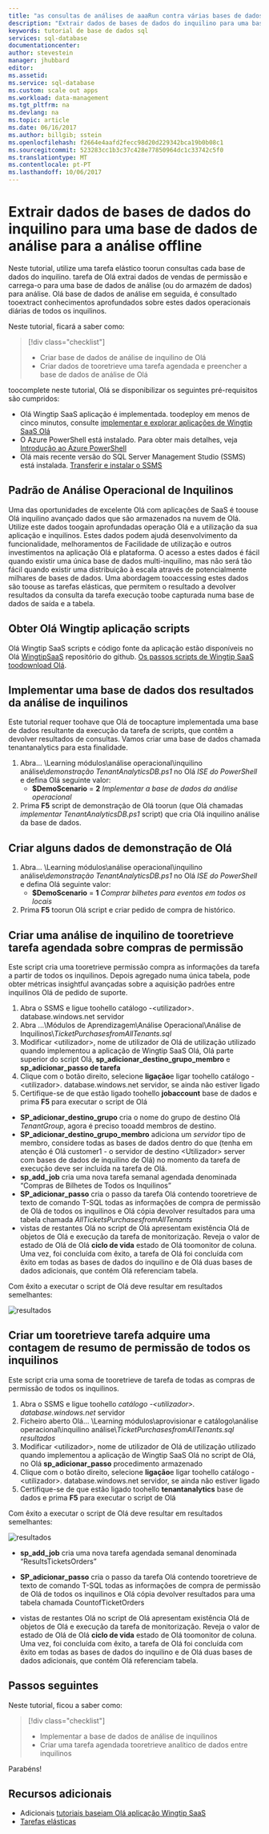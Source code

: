 ```yaml
---
title: "as consultas de análises de aaaRun contra várias bases de dados SQL do Azure | Microsoft Docs"
description: "Extrair dados de bases de dados do inquilino para uma base de dados de análise para a análise offline"
keywords: tutorial de base de dados sql
services: sql-database
documentationcenter: 
author: stevestein
manager: jhubbard
editor: 
ms.assetid: 
ms.service: sql-database
ms.custom: scale out apps
ms.workload: data-management
ms.tgt_pltfrm: na
ms.devlang: na
ms.topic: article
ms.date: 06/16/2017
ms.author: billgib; sstein
ms.openlocfilehash: f2664e4aafd2fecc98d20d229342bca19b0b08c1
ms.sourcegitcommit: 523283cc1b3c37c428e77850964dc1c33742c5f0
ms.translationtype: MT
ms.contentlocale: pt-PT
ms.lasthandoff: 10/06/2017
---
```

# <a name="extract-data-from-tenant-databases-into-an-analytics-database-for-offline-analysis"></a>Extrair dados de bases de dados do inquilino para uma base de dados de análise para a análise offline

Neste tutorial, utilize uma tarefa elástico toorun consultas cada base de dados do inquilino. tarefa de Olá extrai dados de vendas de permissão e carrega-o para uma base de dados de análise (ou do armazém de dados) para análise. Olá base de dados de análise em seguida, é consultado tooextract conhecimentos aprofundados sobre estes dados operacionais diárias de todos os inquilinos.


Neste tutorial, ficará a saber como:

> [!div class="checklist"]
> * Criar base de dados de análise de inquilino de Olá
> * Criar dados de tooretrieve uma tarefa agendada e preencher a base de dados de análise de Olá

toocomplete neste tutorial, Olá se disponibilizar os seguintes pré-requisitos são cumpridos:

* Olá Wingtip SaaS aplicação é implementada. toodeploy em menos de cinco minutos, consulte [implementar e explorar aplicações de Wingtip SaaS Olá](sql-database-saas-tutorial.md)
* O Azure PowerShell está instalado. Para obter mais detalhes, veja [Introdução ao Azure PowerShell](https://docs.microsoft.com/powershell/azure/get-started-azureps)
* Olá mais recente versão do SQL Server Management Studio (SSMS) está instalada. [Transferir e instalar o SSMS](https://docs.microsoft.com/sql/ssms/download-sql-server-management-studio-ssms)

## <a name="tenant-operational-analytics-pattern"></a>Padrão de Análise Operacional de Inquilinos

Uma das oportunidades de excelente Olá com aplicações de SaaS é toouse Olá inquilino avançado dados que são armazenados na nuvem de Olá. Utilize este dados toogain aprofundadas operação Olá e a utilização da sua aplicação e inquilinos. Estes dados podem ajudá desenvolvimento da funcionalidade, melhoramentos de Facilidade de utilização e outros investimentos na aplicação Olá e plataforma. O acesso a estes dados é fácil quando existir uma única base de dados multi-inquilino, mas não será tão fácil quando existir uma distribuição à escala através de potencialmente milhares de bases de dados. Uma abordagem tooaccessing estes dados são toouse as tarefas elásticas, que permitem o resultado a devolver resultados da consulta da tarefa execução toobe capturada numa base de dados de saída e a tabela.

## <a name="get-hello-wingtip-application-scripts"></a>Obter Olá Wingtip aplicação scripts

Olá Wingtip SaaS scripts e código fonte da aplicação estão disponíveis no Olá [WingtipSaaS](https://github.com/Microsoft/WingtipSaaS) repositório do github. [Os passos scripts de Wingtip SaaS toodownload Olá](sql-database-wtp-overview.md#download-and-unblock-the-wingtip-saas-scripts).

## <a name="deploy-a-database-for-tenant-analytics-results"></a>Implementar uma base de dados dos resultados da análise de inquilinos

Este tutorial requer toohave que Olá de toocapture implementada uma base de dados resultante da execução da tarefa de scripts, que contêm a devolver resultados de consultas. Vamos criar uma base de dados chamada tenantanalytics para esta finalidade.

1. Abra... \\Learning módulos\\análise operacional\\inquilino análise\\*demonstração TenantAnalyticsDB.ps1* no Olá *ISE do PowerShell* e defina Olá seguinte valor:
   * **$DemoScenario** = **2** *Implementar a base de dados da análise operacional*
1. Prima **F5** script de demonstração de Olá toorun (que Olá chamadas *implementar TenantAnalyticsDB.ps1* script) que cria Olá inquilino análise da base de dados.

## <a name="create-some-data-for-hello-demo"></a>Criar alguns dados de demonstração de Olá

1. Abra... \\Learning módulos\\análise operacional\\inquilino análise\\*demonstração TenantAnalyticsDB.ps1* no Olá *ISE do PowerShell* e defina Olá seguinte valor:
   * **$DemoScenario** = **1** *Comprar bilhetes para eventos em todos os locais*
1. Prima **F5** toorun Olá script e criar pedido de compra de histórico.


## <a name="create-a-scheduled-job-tooretrieve-tenant-analytics-about-ticket-purchases"></a>Criar uma análise de inquilino de tooretrieve tarefa agendada sobre compras de permissão

Este script cria uma tooretrieve permissão compra as informações da tarefa a partir de todos os inquilinos. Depois agregado numa única tabela, pode obter métricas insightful avançadas sobre a aquisição padrões entre inquilinos Olá de pedido de suporte.

1. Abra o SSMS e ligue toohello catálogo -&lt;utilizador&gt;. database.windows.net servidor
1. Abra ...\\Módulos de Aprendizagem\\Análise Operacional\\Análise de Inquilinos\\*TicketPurchasesfromAllTenants.sql*
1. Modificar &lt;utilizador&gt;, nome de utilizador de Olá de utilização utilizado quando implementou a aplicação de Wingtip SaaS Olá, Olá parte superior do script Olá, **sp\_adicionar\_destino\_grupo\_membro** e **sp\_adicionar\_passo de tarefa**
1. Clique com o botão direito, selecione **ligação**e ligar toohello catálogo -&lt;utilizador&gt;. database.windows.net servidor, se ainda não estiver ligado
1. Certifique-se de que estão ligado toohello **jobaccount** base de dados e prima **F5** para executar o script de Olá

* **SP\_adicionar\_destino\_grupo** cria o nome do grupo de destino Olá *TenantGroup*, agora é preciso tooadd membros de destino.
* **SP\_adicionar\_destino\_grupo\_membro** adiciona um *servidor* tipo de membro, considere todas as bases de dados dentro do que (tenha em atenção é Olá customer1 - o servidor de destino &lt;Utilizador&gt; server com bases de dados de inquilino de Olá) no momento da tarefa de execução deve ser incluída na tarefa de Olá.
* **sp\_add\_job** cria uma nova tarefa semanal agendada denominada “Compras de Bilhetes de Todos os Inquilinos”
* **SP\_adicionar\_passo** cria o passo da tarefa Olá contendo tooretrieve de texto de comando T-SQL todas as informações de compra de permissão de Olá de todos os inquilinos e Olá cópia devolver resultados para uma tabela chamada  *AllTicketsPurchasesfromAllTenants*
* vistas de restantes Olá no script de Olá apresentam existência Olá de objetos de Olá e execução da tarefa de monitorização. Reveja o valor de estado de Olá de Olá **ciclo de vida** estado de Olá toomonitor de coluna. Uma vez, foi concluída com êxito, a tarefa de Olá foi concluída com êxito em todas as bases de dados do inquilino e de Olá duas bases de dados adicionais, que contém Olá referenciam tabela.

Com êxito a executar o script de Olá deve resultar em resultados semelhantes:

![resultados](media/sql-database-saas-tutorial-tenant-analytics/ticket-purchases-job.png)

## <a name="create-a-job-tooretrieve-a-summary-count-of-ticket-purchases-from-all-tenants"></a>Criar um tooretrieve tarefa adquire uma contagem de resumo de permissão de todos os inquilinos

Este script cria uma soma de tooretrieve de tarefa de todas as compras de permissão de todos os inquilinos.

1. Abra o SSMS e ligue toohello *catálogo -&lt;utilizador&gt;. database.windows.net* servidor
1. Ficheiro aberto Olá... \\Learning módulos\\aprovisionar e catálogo\\análise operacional\\inquilino análise\\*TicketPurchasesfromAllTenants.sql resultados*
1. Modificar &lt;utilizador&gt;, nome de utilizador de Olá de utilização utilizado quando implementou a aplicação de Wingtip SaaS Olá no script de Olá, no Olá **sp\_adicionar\_passo** procedimento armazenado
1. Clique com o botão direito, selecione **ligação**e ligar toohello catálogo -&lt;utilizador&gt;. database.windows.net servidor, se ainda não estiver ligado
1. Certifique-se de que estão ligado toohello **tenantanalytics** base de dados e prima **F5** para executar o script de Olá

Com êxito a executar o script de Olá deve resultar em resultados semelhantes:

![resultados](media/sql-database-saas-tutorial-tenant-analytics/total-sales.png)



* **sp\_add\_job** cria uma nova tarefa agendada semanal denominada “ResultsTicketsOrders”

* **SP\_adicionar\_passo** cria o passo da tarefa Olá contendo tooretrieve de texto de comando T-SQL todas as informações de compra de permissão de Olá de todos os inquilinos e Olá cópia devolver resultados para uma tabela chamada CountofTicketOrders

* vistas de restantes Olá no script de Olá apresentam existência Olá de objetos de Olá e execução da tarefa de monitorização. Reveja o valor de estado de Olá de Olá **ciclo de vida** estado de Olá toomonitor de coluna. Uma vez, foi concluída com êxito, a tarefa de Olá foi concluída com êxito em todas as bases de dados do inquilino e de Olá duas bases de dados adicionais, que contém Olá referenciam tabela.


## <a name="next-steps"></a>Passos seguintes

Neste tutorial, ficou a saber como:

> [!div class="checklist"]
> * Implementar a base de dados de análise de inquilinos
> * Criar uma tarefa agendada tooretrieve analítico de dados entre inquilinos

Parabéns!

## <a name="additional-resources"></a>Recursos adicionais

* Adicionais [tutoriais baseiam Olá aplicação Wingtip SaaS](sql-database-wtp-overview.md#sql-database-wingtip-saas-tutorials)
* [Tarefas elásticas](sql-database-elastic-jobs-overview.md)

